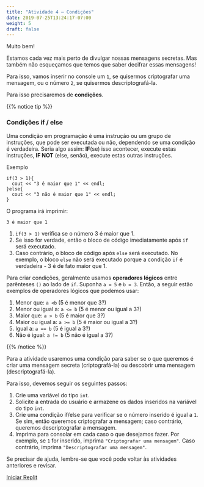 ```yaml
---
title: "Atividade 4 – Condições"
date: 2019-07-25T13:24:17-07:00
weight: 5
draft: false
---
```


Muito bem!

Estamos cada vez mais perto de divulgar nossas mensagens secretas. Mas também não esqueçamos que temos que saber decifrar essas mensagens!

Para isso, vamos inserir no console um `1`, se quisermos criptografar uma mensagem, ou o número `2`, se quisermos descriptografá-la.

Para isso precisaremos de **condições**.

{{% notice tip %}}

### Condições if / else
Uma condição em programação é uma instrução ou um grupo de instruções, que pode ser executada ou não, dependendo se uma condição é verdadeira. Seria algo assim: **IF**(se) isso acontecer, execute estas instruções, **IF NOT** (else, senão), execute estas outras instruções.

Exemplo
```
if(3 > 1){
  cout << "3 é maior que 1" << endl;
}else{
  cout << "3 não é maior que 1" << endl;
}
```
O programa irá imprimir:
```
3 é maior que 1
```


1. `if(3 > 1)` verifica se o número 3 é maior que 1.
2. Se isso for verdade, então o bloco de código imediatamente após `if` será executado.
3. Caso contrário, o bloco de código após `else` será executado.
No exemplo, o bloco `else` não será executado porque a condição `if` é verdadeira - 3 é de fato maior que 1.

Para criar condições, geralmente usamos **operadores lógicos** entre parênteses `()` ao lado de `if`. Suponha `a = 5` e `b = 3`. Então, a seguir estão exemplos de operadores lógicos que podemos usar:

1. Menor que: `a <b` (5 é menor que 3?)
2. Menor ou igual a: `a <= b` (5 é menor ou igual a 3?)
3. Maior que: `a > b` (5 é maior que 3?)
4. Maior ou igual a: `a >= b` (5 é maior ou igual a 3?)
5. Igual a: `a == b` (5 é igual a 3?)
6. Não é igual: `a != b` (5 não é igual a 3?)

{{% /notice %}}

Para a atividade usaremos uma condição para saber se o que queremos é criar uma mensagem secreta (criptografá-la) ou descobrir uma mensagem (descriptografá-la).

Para isso, devemos seguir os seguintes passos:
1. Crie uma variável do tipo `int`.
2. Solicite a entrada do usuário e armazene os dados inseridos na variável do tipo `int`.
3. Crie uma condição if/else para verificar se o número inserido é igual a `1`. Se sim, então queremos criptografar a mensagem; caso contrário, queremos descriptografar a mensagem.
4. Imprima para consolar em cada caso o que desejamos fazer. Por exemplo, se `1` for inserido, imprima `"Criptografar uma mensagem"`. Caso contrário, imprima `"Descriptografar uma mensagem"`.

Se precisar de ajuda, lembre-se que você pode voltar às atividades anteriores e revisar.

<a class="my-2 mx-4 btn btn-info" href="https://replit.com/@nuevofoundation/activity-4-english" target="_blank">Iniciar Replit</a>
